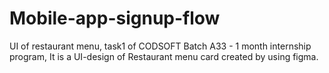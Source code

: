 # Mobile-app-signup-flow
UI of restaurant menu, task1 of CODSOFT Batch A33 - 1 month internship program,
It is a UI-design of Restaurant menu card created by using figma.

